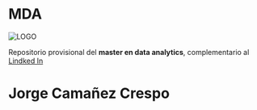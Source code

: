 # MDA

![LOGO](https://www.momapublicidad.com/wp-content/uploads/2018/05/LOGO-EDEM.jpg)

Repositorio provisional del **master en data analytics**, complementario al [Lindked In](https://www.linkedin.com/in/jorge-cama%C3%B1ez-4362a2135/)

# Jorge Camañez Crespo
